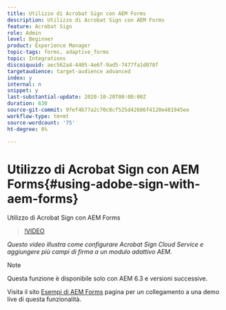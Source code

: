 ```yaml
---
title: Utilizzo di Acrobat Sign con AEM Forms
description: Utilizzo di Acrobat Sign con AEM Forms
feature: Acrobat Sign
role: Admin
level: Beginner
product: Experience Manager
topic-tags: forms, adaptive_forms
topic: Integrations
discoiquuid: aec562a4-4405-4e6f-9ad5-7477fa1d078f
targetaudience: target-audience advanced
index: y
internal: n
snippet: y
last-substantial-update: 2020-10-20T00:00:00Z
duration: 630
source-git-commit: 9fef4b77a2c70c8cf525d42686f4120e481945ee
workflow-type: tm+mt
source-wordcount: '75'
ht-degree: 0%

---
```



# Utilizzo di Acrobat Sign con AEM Forms{#using-adobe-sign-with-aem-forms}

Utilizzo di Acrobat Sign con AEM Forms

>[!VIDEO](https://video.tv.adobe.com/v/18696?quality=12&learn=on)

*Questo video illustra come configurare Acrobat Sign Cloud Service e aggiungere più campi di firma a un modulo adattivo AEM.*

>[!NOTE]
>
>Questa funzione è disponibile solo con AEM 6.3 e versioni successive.

Visita il sito [Esempi di AEM Forms](https://forms.enablementadobe.com/content/samples/samples.html?query=0#formsandsign) pagina per un collegamento a una demo live di questa funzionalità.
